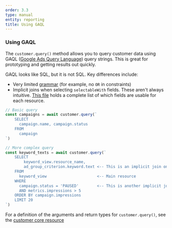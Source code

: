 ```yaml
---
order: 3.3
type: manual
entity: reporting
title: Using GAQL
---
```



### Using GAQL

The `customer.query()` method allows you to query customer data using GAQL ([Google Ads Query Language](https://developers.google.com/google-ads/api/docs/query/overview)) query strings. This is great for prototyping and getting results out quickly.

GAQL looks like SQL, but it is not SQL. Key differences include:
- Very limited [grammar](https://developers.google.com/google-ads/api/docs/query/grammar) (for example, no `OR` in constraints)
- Implicit joins when selecting `selectableWith` fields. These aren't always intuitive. [This file](https://github.com/Opteo/google-ads-node/blob/master/src/lib/fields.ts#L359) holds a complete list of which fields are usable for each resource.

```javascript
// Basic query
const campaigns = await customer.query(`
    SELECT 
      campaign.name, campaign.status
    FROM 
      campaign
`)

// More complex query
const keyword_texts = await customer.query(`
    SELECT 
        keyword_view.resource_name,
        ad_group_criterion.keyword.text <-- This is an implicit join on ad_group_criterion
    FROM 
      keyword_view                      <-- Main resource
    WHERE 
      campaign.status = 'PAUSED'        <-- This is another implicit join on campaign
      AND metrics.impressions > 5
    ORDER BY campaign.impressions
    LIMIT 20
`)
```

For a definition of the arguments and return types for `customer.query()`, see the [customer core resource](/#query)
